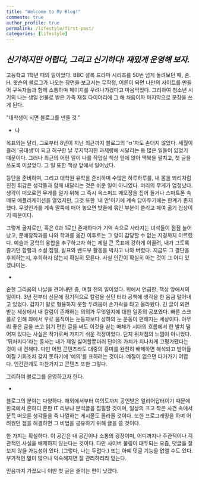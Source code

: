 ```yaml
---
title: "Welcome to My Blog!"
comments: true
author_profile: true
permalink: /lifestyle/first-post/
categories: [lifestyle]
---
```


*신기하지만 어렵다, 그리고 신기하다! 재밌게 운영해 보자.*
-

고등학교 1학년 때의 일이었다. BBC 셜록 드라마 시리즈를 50번 넘게 돌려보던 때, 존. H. 왓슨의 블로그가 나오는 장면을 보고서는 무작정, 어른이 되면 나만의 사이트를 만들어 구독자들과 함께 소통하며 페이지를 꾸려나가겠다고 마음먹었다. 그리하여 청소년 시기의 나는 생일 선물로 받은 가죽 재질 다이어리에 그 해 처음이자 마지막으로 문장을 쓰게 된다.

 "대학생이 되면 블로그를 만들 것."

- 나

 목표와는 달리, 그로부터 8년이 지난 최근까지 블로그의 'ㅂ'자도 손대지 않았다. 세월이 흘러 '공대생'이 되고 허구한 날 무지막지한 과제량에 시달리는 등 많은 일들이 있었기 때문이다. 그러나 최근의 어떤 일이 나를 작업실 책상 앞에 앉아 맥북을 펼치고, 첫 글을 쓰도록 이끌었다. 그 일 또한 책상 앞에서 일어났다.

 등단을 준비하며, 그리고 대학원 유학을 준비하며 수많은 하루하루를, 내 몸을 똬리처럼 친친 휘감은 생각들과 함께 내달리는 것은 쉬운 일이 아니었다. 머리의 무게가 엄청났다. 생각이 떠오르면 무게를 덜기 위해 그 즉시 옥스퍼드 메모장을 집어 들거나 스마트폰 속 메모 애플리케이션을 열었지만, 그것 또한 '내 안'이기에 계속 담아두기에는 한계가 존재했다. 무엇인가를 계속 말뚝에 매어 놓으면 밧줄에 묶인 부분이 쓸리고 패여 곪기 십상이기 때문이다.

 그렇게 글자로만, 혹은 0과 1로만 존재하다가 기억 속으로 사라지는 녀석들이 점점 늘어났고, 문예창작과를 나와 학과를 옮긴 이후로는 그 양이 감당할 수 없는 지경까지 이르렀다. 예술과 공학의 융합을 추구하고자 하는 제일 큰 목표에 강하게 이끌려, 내가 그토록 즐기던 합평과 소설 집필, 발표와 밴드부 활동을 박차고 나와 버렸다. 지금도 그 결단을 후회하는지, 후회하지 않는지 확실히 모른다. 사실 인간이 확실히 아는 것이 그 어디 있겠냐마는.

-

 숱한 그리움의 나날을 견뎌내던 중, 며칠 전의 일이었다. 위에서 언급한, 책상 앞에서의 일이다. 3년 전부터 신문에 정기적으로 칼럼을 싣던 터라 공책에 생각을 한 움큼 털어내고 있었다. 갑자기 말로 형용하지 못할 두려움이 손가락을 타고 올라왔다. 긴 글이 외면받는 세상에서 내 칼럼이 존재하는 의의가 무엇일지에 대한 일종의 공포였다. 빠른 스크롤로 인해 좌에서 우로 움직이는 눈동자보다 상하의 눈 운동이 편해지는 세상이다. 아무리 좋은 글을 쓰고 읽기 편한 글을 써도 이것을 싣는 매체가 시대의 흐름에서 한 발치 떨어져 있다는 사실은 작가로써 가지기 쉬운 걱정이었다. 단지 뒤처짐의 느낌이 아니었다. '뒤처지다'라는 동사는 내가 제일 싫어할뿐더러 단어의 가치가 지나치게 고평가됐다는 것이 내 견해다. 다만 어떤 콘텐츠라도 대중의 흥미를 완전히 배제하면 해석되고 받아들여질 기회조차 갖지 못하기에 '예의'를 표하려는 것이다. 예절이 없으면 다가가기 어렵다. 인간관계도 마찬가지고 콘텐츠 또한 그렇다.

 그리하여 블로그를 운영하고자 한다.

-

 블로그의 분야는 다양하다. 해외에서부터 여의도까지 공인받은 얼리어답터이기 때문에 한국에서 흔하디 흔한 IT 리뷰나 분석글을 집필할 것이며, 일상의 크고 작은 사건 속에서 문득 떠오른 생각들을 죽 나열하는 게시물도 올라올 것이다. 또한 프로그래밍을 하며 어려웠던 점을 해결하면 그 비법을 공유하기 위해 글을 쓸 것이다. 

 한 가지는 확실하다. 이 공간은 내 공간이나 소통의 광장이며, 어디까지나 주관적이나 객관적인 사실을 배제하지 않는다는 것이다. 다만 사이버 불링이 대두되는 요즘, 댓글을 잘 보지 않을 가능성이 있다. (그렇다, 나는 두렵다.) 또는 아예 댓글 기능을 없앨 수도 있다. 부가적인 말이 많으나 익숙해지면 잘 관리하리라 믿는다.

 믿음까지 가졌으니 이만 첫 글은 줄이는 편이 낫겠다.
